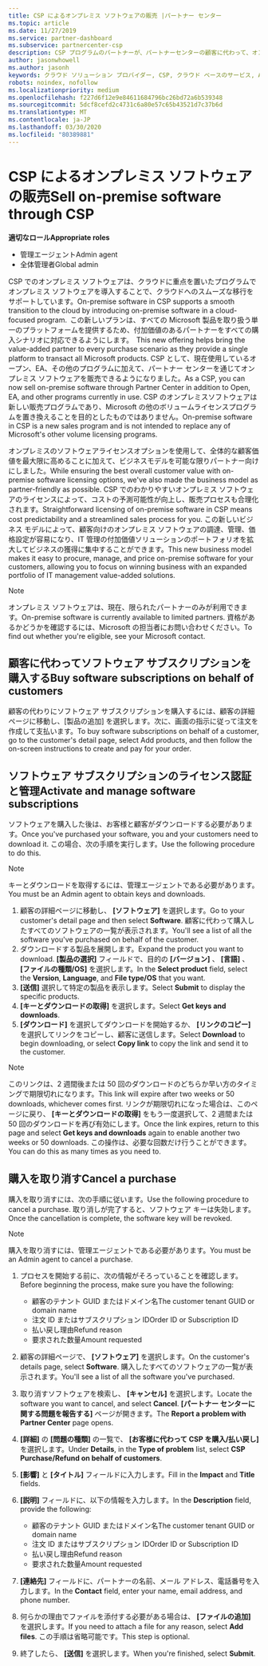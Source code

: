 ```yaml
---
title: CSP によるオンプレミス ソフトウェアの販売 |パートナー センター
ms.topic: article
ms.date: 11/27/2019
ms.service: partner-dashboard
ms.subservice: partnercenter-csp
description: CSP プログラムのパートナーが、パートナーセンターの顧客に代わって、オンプレミスのソフトウェアサブスクリプションを購入、管理、販売、キャンセルする方法について説明します。
author: jasonwhowell
ms.author: jasonh
keywords: クラウド ソリューション プロバイダー, CSP, クラウド ベースのサービス, Azure, Office 365, Dynamics, CSP パートナ, CSP での販売, 直接パートナー, CSP 直接パートナー, CSP 間接リセラー, 直接 CSP, 間接 CSP, 直接モデル, 間接モデル, 間接リセラー, 間接プロバイダー, プロバイダー, ディストリビューター, クラウド ソリューション プロバイダー プログラム
robots: noindex, nofollow
ms.localizationpriority: medium
ms.openlocfilehash: f227d6f12e9e84611684796bc26bd72a6b539348
ms.sourcegitcommit: 5dcf8cefd2c4731c6a80e57c65b43521d7c37b6d
ms.translationtype: MT
ms.contentlocale: ja-JP
ms.lasthandoff: 03/30/2020
ms.locfileid: "80389881"
---
```

# <a name="sell-on-premise-software-through-csp"></a><span data-ttu-id="fee7c-104">CSP によるオンプレミス ソフトウェアの販売</span><span class="sxs-lookup"><span data-stu-id="fee7c-104">Sell on-premise software through CSP</span></span>

<span data-ttu-id="fee7c-105">**適切なロール**</span><span class="sxs-lookup"><span data-stu-id="fee7c-105">**Appropriate roles**</span></span>

- <span data-ttu-id="fee7c-106">管理エージェント</span><span class="sxs-lookup"><span data-stu-id="fee7c-106">Admin agent</span></span>
- <span data-ttu-id="fee7c-107">全体管理者</span><span class="sxs-lookup"><span data-stu-id="fee7c-107">Global admin</span></span>

<span data-ttu-id="fee7c-108">CSP でのオンプレミス ソフトウェアは、クラウドに重点を置いたプログラムでオンプレミス ソフトウェアを導入することで、クラウドへのスムーズな移行をサポートしています。</span><span class="sxs-lookup"><span data-stu-id="fee7c-108">On-premise software in CSP supports a smooth transition to the cloud by introducing on-premise software in a cloud-focused program.</span></span><span data-ttu-id="fee7c-109">  この新しいプランは、すべての Microsoft 製品を取り扱う単一のプラットフォームを提供するため、付加価値のあるパートナーをすべての購入シナリオに対応できるようにします。</span><span class="sxs-lookup"><span data-stu-id="fee7c-109">  This new offering helps bring the value-added partner to every purchase scenario as they provide a single platform to transact all Microsoft products.</span></span> <span data-ttu-id="fee7c-110">CSP として、現在使用しているオープン、EA、その他のプログラムに加えて、パートナー センターを通じてオンプレミス ソフトウェアを販売できるようになりました。</span><span class="sxs-lookup"><span data-stu-id="fee7c-110">As a CSP, you can now sell on-premise software through Partner Center in addition to Open, EA, and other programs currently in use.</span></span> <span data-ttu-id="fee7c-111">CSP のオンプレミスソフトウェアは新しい販売プログラムであり、Microsoft の他のボリュームライセンスプログラムを置き換えることを目的としたものではありません。</span><span class="sxs-lookup"><span data-stu-id="fee7c-111">On-premise software in CSP is a new sales program and is not intended to replace any of Microsoft's other volume licensing programs.</span></span> 
 
<span data-ttu-id="fee7c-112">オンプレミスのソフトウェアライセンスオプションを使用して、全体的な顧客価値を最大限に高めることに加えて、ビジネスモデルを可能な限りパートナー向けにしました。</span><span class="sxs-lookup"><span data-stu-id="fee7c-112">While ensuring the best overall customer value with on-premise software licensing options, we've also made the business model as partner-friendly as possible.</span></span> <span data-ttu-id="fee7c-113">CSP でのわかりやすいオンプレミス ソフトウェアのライセンスによって、コストの予測可能性が向上し、販売プロセスも合理化されます。</span><span class="sxs-lookup"><span data-stu-id="fee7c-113">Straightforward licensing of on-premise software in CSP means cost predictability and a streamlined sales process for you.</span></span> <span data-ttu-id="fee7c-114">この新しいビジネス モデルによって、顧客向けのオンプレミス ソフトウェアの調達、管理、価格設定が容易になり、IT 管理の付加価値ソリューションのポートフォリオを拡大してビジネスの獲得に集中することができます。</span><span class="sxs-lookup"><span data-stu-id="fee7c-114">This new business model makes it easy to procure, manage, and price on-premise software for your customers, allowing you to focus on winning business with an expanded portfolio of IT management value-added solutions.</span></span> 

>[!NOTE]
><span data-ttu-id="fee7c-115">オンプレミス ソフトウェアは、現在、限られたパートナーのみが利用できます。</span><span class="sxs-lookup"><span data-stu-id="fee7c-115">On-premise software is currently available to limited partners.</span></span> <span data-ttu-id="fee7c-116">資格があるかどうかを確認するには、Microsoft の担当者にお問い合わせください。</span><span class="sxs-lookup"><span data-stu-id="fee7c-116">To find out whether you're eligible, see your Microsoft contact.</span></span> 


## <a name="buy-software-subscriptions-on-behalf-of-customers"></a><span data-ttu-id="fee7c-117">顧客に代わってソフトウェア サブスクリプションを購入する</span><span class="sxs-lookup"><span data-stu-id="fee7c-117">Buy software subscriptions on behalf of customers</span></span>

<span data-ttu-id="fee7c-118">顧客の代わりにソフトウェア サブスクリプションを購入するには、顧客の詳細ページに移動し、[製品の追加] を選択します。次に、画面の指示に従って注文を作成して支払います。</span><span class="sxs-lookup"><span data-stu-id="fee7c-118">To buy software subscriptions on behalf of a customer, go to the customer's detail page, select Add products, and then follow the on-screen instructions to create and pay for your order.</span></span>

## <a name="activate-and-manage-software-subscriptions"></a><span data-ttu-id="fee7c-119">ソフトウェア サブスクリプションのライセンス認証と管理</span><span class="sxs-lookup"><span data-stu-id="fee7c-119">Activate and manage software subscriptions</span></span>

<span data-ttu-id="fee7c-120">ソフトウェアを購入した後は、お客様と顧客がダウンロードする必要があります。</span><span class="sxs-lookup"><span data-stu-id="fee7c-120">Once you've purchased your software, you and your customers need to download it.</span></span> <span data-ttu-id="fee7c-121">この場合、次の手順を実行します。</span><span class="sxs-lookup"><span data-stu-id="fee7c-121">Use the following procedure to do this.</span></span> 

>[!NOTE]
><span data-ttu-id="fee7c-122">キーとダウンロードを取得するには、管理エージェントである必要があります。</span><span class="sxs-lookup"><span data-stu-id="fee7c-122">You must be an Admin agent to obtain keys and downloads.</span></span> 

1. <span data-ttu-id="fee7c-123">顧客の詳細ページに移動し、 **[ソフトウェア]** を選択します。</span><span class="sxs-lookup"><span data-stu-id="fee7c-123">Go to your customer's detail page and then select **Software**.</span></span> <span data-ttu-id="fee7c-124">顧客に代わって購入したすべてのソフトウェアの一覧が表示されます。</span><span class="sxs-lookup"><span data-stu-id="fee7c-124">You'll see a list of all the software you've purchased on behalf of the customer.</span></span> 
2.  <span data-ttu-id="fee7c-125">ダウンロードする製品を展開します。</span><span class="sxs-lookup"><span data-stu-id="fee7c-125">Expand the product you want to download.</span></span> <span data-ttu-id="fee7c-126">**[製品の選択]** フィールドで、目的の **[バージョン]** 、 **[言語]** 、 **[ファイルの種類/OS]** を選択します。</span><span class="sxs-lookup"><span data-stu-id="fee7c-126">In the **Select product** field, select the **Version**, **Language**, and **File type/OS** that you want.</span></span> 
3.  <span data-ttu-id="fee7c-127">**[送信]** 選択して特定の製品を表示します。</span><span class="sxs-lookup"><span data-stu-id="fee7c-127">Select **Submit** to display the specific products.</span></span> 
4.  <span data-ttu-id="fee7c-128">**[キーとダウンロードの取得]** を選択します。</span><span class="sxs-lookup"><span data-stu-id="fee7c-128">Select **Get keys and downloads**.</span></span> 
5.  <span data-ttu-id="fee7c-129">**[ダウンロード]** を選択してダウンロードを開始するか、 **[リンクのコピー]** を選択してリンクをコピーし、顧客に送信します。</span><span class="sxs-lookup"><span data-stu-id="fee7c-129">Select **Download** to begin downloading, or select **Copy link** to copy the link and send it to the customer.</span></span> 

>[!NOTE]
><span data-ttu-id="fee7c-130">このリンクは、2 週間後または 50 回のダウンロードのどちらか早い方のタイミングで期限切れになります。</span><span class="sxs-lookup"><span data-stu-id="fee7c-130">This link will expire after two weeks or 50 downloads, whichever comes first.</span></span> <span data-ttu-id="fee7c-131">リンクが期限切れになった場合は、このページに戻り、 **[キーとダウンロードの取得]** をもう一度選択して、2 週間または 50 回のダウンロードを再び有効にします。</span><span class="sxs-lookup"><span data-stu-id="fee7c-131">Once the link expires, return to this page and select **Get keys and downloads** again to enable another two weeks or 50 downloads.</span></span> <span data-ttu-id="fee7c-132">この操作は、必要な回数だけ行うことができます。</span><span class="sxs-lookup"><span data-stu-id="fee7c-132">You can do this as many times as you need to.</span></span> 


## <a name="cancel-a-purchase"></a><span data-ttu-id="fee7c-133">購入を取り消す</span><span class="sxs-lookup"><span data-stu-id="fee7c-133">Cancel a purchase</span></span>
<span data-ttu-id="fee7c-134">購入を取り消すには、次の手順に従います。</span><span class="sxs-lookup"><span data-stu-id="fee7c-134">Use the following procedure to cancel a purchase.</span></span> <span data-ttu-id="fee7c-135">取り消しが完了すると、ソフトウェア キーは失効します。</span><span class="sxs-lookup"><span data-stu-id="fee7c-135">Once the cancellation is complete, the software key will be revoked.</span></span> 

>[!NOTE]
><span data-ttu-id="fee7c-136">購入を取り消すには、管理エージェントである必要があります。</span><span class="sxs-lookup"><span data-stu-id="fee7c-136">You must be an Admin agent to cancel a purchase.</span></span> 

1.  <span data-ttu-id="fee7c-137">プロセスを開始する前に、次の情報がそろっていることを確認します。</span><span class="sxs-lookup"><span data-stu-id="fee7c-137">Before beginning the process, make sure you have the following:</span></span> 
    -   <span data-ttu-id="fee7c-138">顧客のテナント GUID またはドメイン名</span><span class="sxs-lookup"><span data-stu-id="fee7c-138">The customer tenant GUID or domain name</span></span>
    -   <span data-ttu-id="fee7c-139">注文 ID またはサブスクリプション ID</span><span class="sxs-lookup"><span data-stu-id="fee7c-139">Order ID or Subscription ID</span></span>
    -   <span data-ttu-id="fee7c-140">払い戻し理由</span><span class="sxs-lookup"><span data-stu-id="fee7c-140">Refund reason</span></span>
    -   <span data-ttu-id="fee7c-141">要求された数量</span><span class="sxs-lookup"><span data-stu-id="fee7c-141">Amount requested</span></span>

2.  <span data-ttu-id="fee7c-142">顧客の詳細ページで、 **[ソフトウェア]** を選択します。</span><span class="sxs-lookup"><span data-stu-id="fee7c-142">On the customer's details page, select **Software**.</span></span> <span data-ttu-id="fee7c-143">購入したすべてのソフトウェアの一覧が表示されます。</span><span class="sxs-lookup"><span data-stu-id="fee7c-143">You'll see a list of all the software you've purchased.</span></span> 

3.  <span data-ttu-id="fee7c-144">取り消すソフトウェアを検索し、 **[キャンセル]** を選択します。</span><span class="sxs-lookup"><span data-stu-id="fee7c-144">Locate the software you want to cancel, and select **Cancel**.</span></span> <span data-ttu-id="fee7c-145">**[パートナー センターに関する問題を報告する]** ページが開きます。</span><span class="sxs-lookup"><span data-stu-id="fee7c-145">The **Report a problem with Partner Center** page opens.</span></span> 

4.  <span data-ttu-id="fee7c-146">**[詳細]** の **[問題の種類]** の一覧で、 **[お客様に代わって CSP を購入/払い戻し]** を選択します。</span><span class="sxs-lookup"><span data-stu-id="fee7c-146">Under **Details**, in the **Type of problem** list, select **CSP Purchase/Refund on behalf of customers**.</span></span>

5.  <span data-ttu-id="fee7c-147">**[影響]** と **[タイトル]** フィールドに入力します。</span><span class="sxs-lookup"><span data-stu-id="fee7c-147">Fill in the **Impact** and **Title** fields.</span></span> 

6.  <span data-ttu-id="fee7c-148">**[説明]** フィールドに、以下の情報を入力します。</span><span class="sxs-lookup"><span data-stu-id="fee7c-148">In the **Description** field, provide the following:</span></span> 
    -   <span data-ttu-id="fee7c-149">顧客のテナント GUID またはドメイン名</span><span class="sxs-lookup"><span data-stu-id="fee7c-149">The customer tenant GUID or domain name</span></span>
    -   <span data-ttu-id="fee7c-150">注文 ID またはサブスクリプション ID</span><span class="sxs-lookup"><span data-stu-id="fee7c-150">Order ID or Subscription ID</span></span>
    -   <span data-ttu-id="fee7c-151">払い戻し理由</span><span class="sxs-lookup"><span data-stu-id="fee7c-151">Refund reason</span></span>
    -   <span data-ttu-id="fee7c-152">要求された数量</span><span class="sxs-lookup"><span data-stu-id="fee7c-152">Amount requested</span></span>

7.  <span data-ttu-id="fee7c-153">**[連絡先]** フィールドに、パートナーの名前、メール アドレス、電話番号を入力します。</span><span class="sxs-lookup"><span data-stu-id="fee7c-153">In the **Contact** field, enter your name, email address, and phone number.</span></span> 

8.  <span data-ttu-id="fee7c-154">何らかの理由でファイルを添付する必要がある場合は、 **[ファイルの追加]** を選択します。</span><span class="sxs-lookup"><span data-stu-id="fee7c-154">If you need to attach a file for any reason, select **Add files**.</span></span> <span data-ttu-id="fee7c-155">この手順は省略可能です。</span><span class="sxs-lookup"><span data-stu-id="fee7c-155">This step is optional.</span></span> 

9.  <span data-ttu-id="fee7c-156">終了したら、 **[送信]** を選択します。</span><span class="sxs-lookup"><span data-stu-id="fee7c-156">When you're finished, select **Submit**.</span></span>